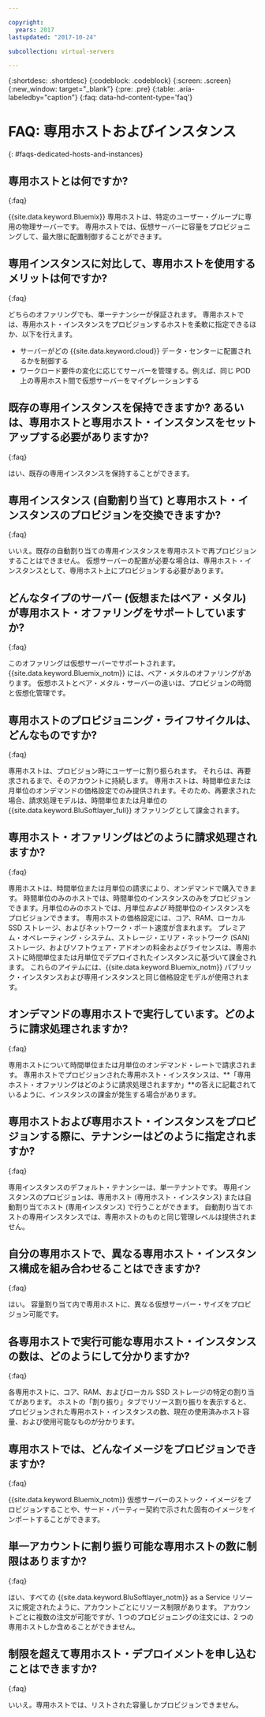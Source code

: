 ```yaml
---

copyright:
  years: 2017
lastupdated: "2017-10-24"

subcollection: virtual-servers

---
```


{:shortdesc: .shortdesc}
{:codeblock: .codeblock}
{:screen: .screen}
{:new_window: target="_blank"}
{:pre: .pre}
{:table: .aria-labeledby="caption"}
{:faq: data-hd-content-type='faq'}


# FAQ: 専用ホストおよびインスタンス
{: #faqs-dedicated-hosts-and-instances}

## 専用ホストとは何ですか?
{:faq}

{{site.data.keyword.Bluemix}} 専用ホストは、特定のユーザー・グループに専用の物理サーバーです。 専用ホストでは、仮想サーバーに容量をプロビジョニングして、最大限に配置制御することができます。

## 専用インスタンスに対比して、専用ホストを使用するメリットは何ですか?
{:faq}

どちらのオファリングでも、単一テナンシーが保証されます。 専用ホストでは、専用ホスト・インスタンスをプロビジョンするホストを柔軟に指定できるほか、以下を行えます。
   * サーバーがどの {{site.data.keyword.cloud}} データ・センターに配置されるかを制御する
   * ワークロード要件の変化に応じてサーバーを管理する。例えば、同じ POD 上の専用ホスト間で仮想サーバーをマイグレーションする

## 既存の専用インスタンスを保持できますか? あるいは、専用ホストと専用ホスト・インスタンスをセットアップする必要がありますか?
{:faq}

はい、既存の専用インスタンスを保持することができます。

## 専用インスタンス (自動割り当て) と専用ホスト・インスタンスのプロビジョンを交換できますか?
{:faq}

いいえ。既存の自動割り当ての専用インスタンスを専用ホストで再プロビジョンすることはできません。 仮想サーバーの配置が必要な場合は、専用ホスト・インスタンスとして、専用ホスト上にプロビジョンする必要があります。

## どんなタイプのサーバー (仮想またはベア・メタル) が専用ホスト・オファリングをサポートしていますか?
{:faq}

このオファリングは仮想サーバーでサポートされます。{{site.data.keyword.Bluemix_notm}} には、ベア・メタルのオファリングがあります。 仮想ホストとベア・メタル・サーバーの違いは、プロビジョンの時間と仮想化管理です。

## 専用ホストのプロビジョニング・ライフサイクルは、どんなものですか?
{:faq}

専用ホストは、プロビジョン時にユーザーに割り振られます。 それらは、再要求されるまで、そのアカウントに持続します。 専用ホストは、時間単位または月単位のオンデマンドの価格設定でのみ提供されます。そのため、再要求された場合、請求処理モデルは、時間単位または月単位の {{site.data.keyword.BluSoftlayer_full}} オファリングとして課金されます。

## 専用ホスト・オファリングはどのように請求処理されますか?
{:faq}

専用ホストは、時間単位または月単位の請求により、オンデマンドで購入できます。 時間単位のみのホストでは、時間単位のインスタンスのみをプロビジョンできます。月単位のみのホストでは、月単位*および* 時間単位のインスタンスをプロビジョンできます。 専用ホストの価格設定には、コア、RAM、ローカル SSD ストレージ、およびネットワーク・ポート速度が含まれます。 プレミアム・オペレーティング・システム、ストレージ・エリア・ネットワーク (SAN) ストレージ、およびソフトウェア・アドオンの料金およびライセンスは、専用ホストに時間単位または月単位でデプロイされたインスタンスに基づいて課金されます。 これらのアイテムには、{{site.data.keyword.Bluemix_notm}} パブリック・インスタンスおよび専用インスタンスと同じ価格設定モデルが使用されます。

## オンデマンドの専用ホストで実行しています。どのように請求処理されますか?
{:faq}

専用ホストについて時間単位または月単位のオンデマンド・レートで請求されます。 専用ホストでプロビジョンされた専用ホスト・インスタンスは、**「専用ホスト・オファリングはどのように請求処理されますか」**の答えに記載されているように、インスタンスの課金が発生する場合があります。

## 専用ホストおよび専用ホスト・インスタンスをプロビジョンする際に、テナンシーはどのように指定されますか?
{:faq}

専用インスタンスのデフォルト・テナンシーは、単一テナントです。 専用インスタンスのプロビジョンは、専用ホスト (専用ホスト・インスタンス) または自動割り当てホスト (専用インスタンス) で行うことができます。 自動割り当てホストの専用インスタンスでは、専用ホストのものと同じ管理レベルは提供されません。

## 自分の専用ホストで、異なる専用ホスト・インスタンス構成を組み合わせることはできますか?
{:faq}

はい。 容量割り当て内で専用ホストに、異なる仮想サーバー・サイズをプロビジョン可能です。

## 各専用ホストで実行可能な専用ホスト・インスタンスの数は、どのようにして分かりますか?
{:faq}

各専用ホストに、コア、RAM、およびローカル SSD ストレージの特定の割り当てがあります。 ホストの「割り振り」タブでリソース割り振りを表示すると、プロビジョンされた専用ホスト・インスタンスの数、現在の使用済みホスト容量、および使用可能なものが分かります。

## 専用ホストでは、どんなイメージをプロビジョンできますか?
{:faq}

{{site.data.keyword.Bluemix_notm}} 仮想サーバーのストック・イメージをプロビジョンすることや、サード・パーティー契約で示された固有のイメージをインポートすることができます。

## 単一アカウントに割り振り可能な専用ホストの数に制限はありますか?
{:faq}

はい、すべての {{site.data.keyword.BluSoftlayer_notm}} as a Service リソースに規定されたように、アカウントごとにリソース制限があります。 アカウントごとに複数の注文が可能ですが、1 つのプロビジョニングの注文には、2 つの専用ホストしか含めることができません。

## 制限を超えて専用ホスト・デプロイメントを申し込むことはできますか?
{:faq}

いいえ。専用ホストでは、リストされた容量しかプロビジョンできません。
